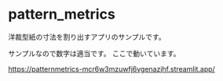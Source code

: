 # pattern_metrics
洋裁型紙の寸法を割り出すアプリのサンプルです。

サンプルなので数字は適当です。
ここで動いています。

https://patternmetrics-mcr6w3mzuwfj6vgenazjhf.streamlit.app/

